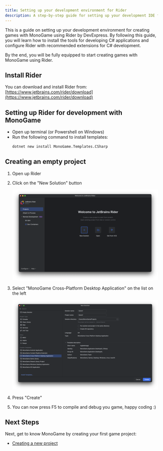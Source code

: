 ```yaml
---
title: Setting up your development environment for Rider
description: A step-by-step guide for setting up your development IDE for Rider
---
```


This is a guide on setting up your development environment for creating games with MonoGame using Rider by DevExpress. By following this guide, you will learn how to install the tools for developing C# applications and configure Rider with recommended extensions for C# development.

By the end, you will be fully equipped to start creating games with MonoGame using Rider.

## Install Rider

You can download and install Rider from: [https://www.jetbrains.com/rider/download](https://www.jetbrains.com/rider/download)

## Setting up Rider for development with MonoGame

- Open up terminal (or Powershell on Windows)
- Run the following command to install templates:
    ```sh
    dotnet new install MonoGame.Templates.CSharp
    ```

## Creating an empty project

1. Open up Rider
2. Click on the "New Solution" button

    ![Download .NET For Windows](./images/1_setting_up_your_development_environment/rider_new_solution_button.png)

3. Select "MonoGame Cross-Platform Desktop Application" on the list on the left

    ![Download .NET For Windows](./images/1_setting_up_your_development_environment/rider_new_solution_dialog.png)

4. Press "Create"
5. You can now press F5 to compile and debug you game, happy coding  :)

## Next Steps

Next, get to know MonoGame by creating your first game project:

- [Creating a new project](3_creating_a_new_project_netcore.md)
